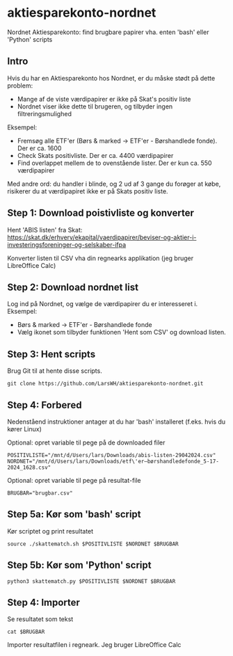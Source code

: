 # aktiesparekonto-nordnet
Nordnet Aktiesparekonto: find brugbare papirer vha. enten 'bash' eller 'Python' scripts

## Intro
Hvis du har en Aktiesparekonto hos Nordnet, er du måske stødt på dette problem: 
- Mange af de viste værdipapirer er ikke på Skat's positiv liste
- Nordnet viser ikke dette til brugeren, og tilbyder ingen filtreringsmulighed

Eksempel:
- Fremsøg alle ETF'er (Børs & marked -> ETF'er - Børshandlede fonde). Der er ca. 1600
- Check Skats positivliste. Der er ca. 4400 værdipapirer
- Find overlappet mellem de to ovenstående lister. Der er kun ca. 550 værdipapirer

Med andre ord: du handler i blinde, og 2 ud af 3 gange du forøger at købe, risikerer du 
at værdipapiret ikke er på Skats positiv liste.

## Step 1: Download poistivliste og konverter
Hent 'ABIS listen' fra Skat: https://skat.dk/erhverv/ekapital/vaerdipapirer/beviser-og-aktier-i-investeringsforeninger-og-selskaber-ifpa

Konverter listen til CSV vha din regnearks applikation (jeg bruger LibreOffice Calc)

## Step 2: Download nordnet list
Log ind på Nordnet, og vælge de værdipapirer du er interesseret i. Eksempel:
- Børs & marked -> ETF'er - Børshandlede fonde
- Vælg ikonet som tilbyder funktionen 'Hent som CSV' og download listen.

## Step 3: Hent scripts
Brug Git til at hente disse scripts.

    git clone https://github.com/LarsWH/aktiesparekonto-nordnet.git

## Step 4: Forbered
Nedenståend instruktioner antager at du har 'bash' installeret (f.eks. hvis du kører Linux)

Optional: opret variable til pege på de downloaded filer

    POSITIVLISTE="/mnt/d/Users/lars/Downloads/abis-listen-29042024.csv"
    NORDNET="/mnt/d/Users/lars/Downloads/etf\'er–børshandledefonde_5-17-2024_1628.csv"

Optional: opret variable til pege på resultat-file

    BRUGBAR="brugbar.csv"

## Step 5a: Kør som 'bash' script
Kør scriptet og print resultatet

    source ./skattematch.sh $POSITIVLISTE $NORDNET $BRUGBAR

## Step 5b: Kør som 'Python' script

    python3 skattematch.py $POSITIVLISTE $NORDNET $BRUGBAR

## Step 4: Importer
Se resultatet som tekst

    cat $BRUGBAR

Importer resultatfilen i regneark. Jeg bruger LibreOffice Calc
